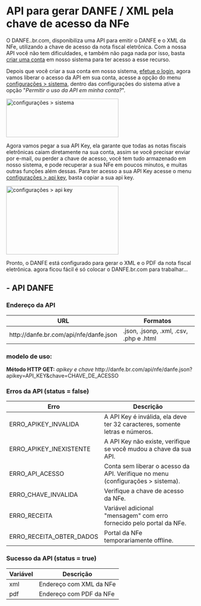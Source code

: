 # API para gerar DANFE / XML pela chave de acesso da NFe

O DANFE..br.com, disponibiliza uma API para emitir o DANFE e o XML da NFe, utilizando a chave de acesso da nota fiscal eletrônica. Com a nossa API você não tem dificuldades, e também não paga nada por isso, basta <a href="https://danfe.br.com/app/cadastro" target="_blank" rel="noopener">criar uma conta</a> em nosso sistema para ter acesso a esse recurso.

Depois que você criar a sua conta em nosso sistema, <a href="https://danfe.br.com/app/login">efetue o login</a>, agora vamos liberar o acesso da API em sua conta, acesse a opção do menu <a href="https://danfe.br.com/app/sistema">configurações &gt; sistema</a>, dentro das configurações do sistema ative a opção "<em>Permitir o uso da API em minha conta?</em>".

<img class="size-medium wp-image-23" src="http://blog.danfe.br.com/wp-content/uploads/2018/03/configuracoes-sistema-uso-api-300x103.png" alt="configurações &gt; sistema" width="300" height="103" />

Agora vamos pegar a sua API Key, ela garante que todas as notas fiscais eletrônicas caiam diretamente na sua conta, assim se você precisar enviar por e-mail, ou perder a chave de acesso, você tem tudo armazenado em nosso sistema, e pode recuperar a sua NFe em poucos minutos, e muitas outras funções além dessas.
Para ter acesso a sua API Key acesse o menu <a href="https://danfe.br.com/app/apikey">configurações &gt; api key</a>, basta copiar a sua api key.

<img class="size-medium wp-image-24" src="http://blog.danfe.br.com/wp-content/uploads/2018/03/configuracoes-api-key-300x183.png" alt="configurações &gt; api key" width="300" height="183" />

Pronto, o DANFE está configurado para gerar o XML e o PDF da nota fiscal eletrônica. agora ficou fácil é só colocar o DANFE.br.com para trabalhar...
<h2>- API DANFE</h2>
<h3>Endereço da API</h3>
<table>
<thead>
<tr>
<th>URL</th>
<th>Formatos</th>
</tr>
</thead>
<tbody>
<tr>
<td>http://danfe.br.com/api/nfe/danfe.json</td>
<td>.json, .jsonp, .xml, .csv, .php e .html</td>
</tr>
</tbody>
</table>

<div class="code-block">
<h3>modelo de uso:</h3>
<strong>Método HTTP GET:</strong> <em>apikey e chave</em>
http://danfe.br.com/api/nfe/danfe.json?apikey=API_KEY&amp;chave=CHAVE_DE_ACESSO
</div>

<h3>Erros da API (status = false)</h3>
<table>
<thead>
<tr>
<th>Erro</th>
<th>Descrição</th>
</tr>
</thead>
<tbody>
<tr>
<td>ERRO_APIKEY_INVALIDA</td>
<td>A API Key é inválida, ela deve ter 32 caracteres, somente letras e números.</td>
</tr>
<tr>
<td>ERRO_APIKEY_INEXISTENTE</td>
<td>A API Key não existe, verifique se você mudou a chave da sua API.</td>
</tr>
<tr>
<td>ERRO_API_ACESSO</td>
<td>Conta sem liberar o acesso da API. Verifique no menu (configurações &gt; sistema).</td>
</tr>
<tr>
<td>ERRO_CHAVE_INVALIDA</td>
<td>Verifique a chave de acesso da NFe.</td>
</tr>
<tr>
<td>ERRO_RECEITA</td>
<td>Variável adicional "mensagem" com erro fornecido pelo portal da NFe.</td>
</tr>
<tr>
<td>ERRO_RECEITA_OBTER_DADOS</td>
<td>Portal da NFe temporariamente offline.</td>
</tr>
</tbody>
</table>
<h3>Sucesso da API (status = true)</h3>
<table>
<thead>
<tr>
<th>Variável</th>
<th>Descrição</th>
</tr>
</thead>
<tbody>
<tr>
<td>xml</td>
<td>Endereço com XML da NFe</td>
</tr>
<tr>
<td>pdf</td>
<td>Endereço com PDF da NFe</td>
</tr>
</tbody>
</table>
